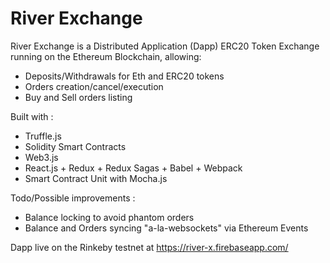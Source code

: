 # River Exchange

River Exchange is a Distributed Application (Dapp) ERC20 Token Exchange running on the Ethereum Blockchain, allowing:
- Deposits/Withdrawals for Eth and ERC20 tokens
- Orders creation/cancel/execution
- Buy and Sell orders listing

Built with :
- Truffle.js
- Solidity Smart Contracts
- Web3.js
- React.js + Redux + Redux Sagas +  Babel + Webpack
- Smart Contract Unit with Mocha.js

Todo/Possible improvements : 
- Balance locking to avoid phantom orders
- Balance and Orders syncing "a-la-websockets" via Ethereum Events

Dapp live on the Rinkeby testnet at https://river-x.firebaseapp.com/ 